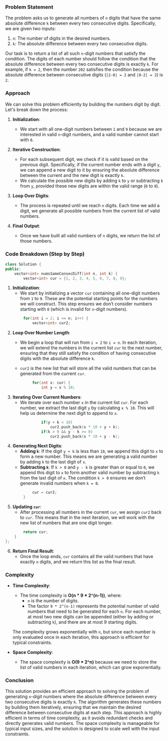 ### Problem Statement

The problem asks us to generate all numbers of `n` digits that have the same absolute difference `k` between every two consecutive digits. Specifically, we are given two inputs:
1. `n`: The number of digits in the desired numbers.
2. `k`: The absolute difference between every two consecutive digits.

Our task is to return a list of all such `n`-digit numbers that satisfy the condition. The digits of each number should follow the condition that the absolute difference between every two consecutive digits is exactly `k`. For example, if `k = 2`, then the number `202` satisfies the condition because the absolute difference between consecutive digits (`|2-0| = 2` and `|0-2| = 2`) is `2`.

### Approach

We can solve this problem efficiently by building the numbers digit by digit. Let's break down the process:

1. **Initialization**:
   - We start with all one-digit numbers between `1` and `9` because we are interested in valid `n`-digit numbers, and a valid number cannot start with `0`.

2. **Iterative Construction**:
   - For each subsequent digit, we check if it is valid based on the previous digit. Specifically, if the current number ends with a digit `y`, we can append a new digit to it by ensuring the absolute difference between the current and the new digit is exactly `k`.
   - We calculate the possible new digits by adding `k` to `y` or subtracting `k` from `y`, provided these new digits are within the valid range (`0` to `9`).

3. **Loop Over Digits**:
   - The process is repeated until we reach `n` digits. Each time we add a digit, we generate all possible numbers from the current list of valid numbers.

4. **Final Output**:
   - Once we have built all valid numbers of `n` digits, we return the list of those numbers.

### Code Breakdown (Step by Step)

```cpp
class Solution {
public:
    vector<int> numsSameConsecDiff(int n, int k) {
        vector<int> cur = {1, 2, 3, 4, 5, 6, 7, 8, 9};
```

1. **Initialization**:
   - We start by initializing a vector `cur` containing all one-digit numbers from `1` to `9`. These are the potential starting points for the numbers we will construct. This step ensures we don’t consider numbers starting with `0` (which is invalid for `n`-digit numbers).

```cpp
        for(int i = 2; i <= n; i++) {
            vector<int> cur2;
```

2. **Loop Over Number Length**:
   - We begin a loop that will run from `i = 2` to `i = n`. In each iteration, we will extend the numbers in the current list `cur` to the next number, ensuring that they still satisfy the condition of having consecutive digits with the absolute difference `k`.

   - `cur2` is the new list that will store all the valid numbers that can be generated from the current `cur`.

```cpp
            for(int x: cur) {
                int y = x % 10;
```

3. **Iterating Over Current Numbers**:
   - We iterate over each number `x` in the current list `cur`. For each number, we extract the last digit `y` by calculating `x % 10`. This will help us determine the next digit to append to `x`.

```cpp
                if(y + k < 10)
                    cur2.push_back(x * 10 + y + k);
                if(k > 0 && y - k >= 0)
                    cur2.push_back(x * 10 + y - k);
```

4. **Generating Next Digits**:
   - **Adding `k`**: If the digit `y + k` is less than `10`, we append this digit to `x` to form a new number. This means we are generating a valid number by adding `k` to the last digit of `x`.
   - **Subtracting `k`**: If `k > 0` and `y - k` is greater than or equal to `0`, we append this digit to `x` to form another valid number by subtracting `k` from the last digit of `x`. The condition `k > 0` ensures we don’t generate invalid numbers when `k = 0`.

```cpp
            cur = cur2;
        }
```

5. **Updating `cur`**:
   - After processing all numbers in the current `cur`, we assign `cur2` back to `cur`. This means that in the next iteration, we will work with the new list of numbers that are one digit longer.

```cpp
        return cur;
    }
};
```

6. **Return Final Result**:
   - Once the loop ends, `cur` contains all the valid numbers that have exactly `n` digits, and we return this list as the final result.

### Complexity

- **Time Complexity**: 
  - The time complexity is **O(n * 9 * 2^(n-1))**, where:
    - `n` is the number of digits.
    - The factor `9 * 2^(n-1)` represents the potential number of valid numbers that need to be generated for each `n`. For each number, at most two new digits can be appended (either by adding or subtracting `k`), and there are at most 9 starting digits.
  
  The complexity grows exponentially with `n`, but since each number is only evaluated once in each iteration, this approach is efficient for typical constraints.

- **Space Complexity**:
  - The space complexity is **O(9 * 2^n)** because we need to store the list of valid numbers in each iteration, which can grow exponentially.

### Conclusion

This solution provides an efficient approach to solving the problem of generating `n`-digit numbers where the absolute difference between every two consecutive digits is exactly `k`. The algorithm generates these numbers by building them iteratively, ensuring that we maintain the desired difference between consecutive digits at each step. This approach is highly efficient in terms of time complexity, as it avoids redundant checks and directly generates valid numbers. The space complexity is manageable for typical input sizes, and the solution is designed to scale well with the input constraints.